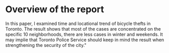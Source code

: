 # Overview of the report
In this paper, I examined time and locational trend of bicycle thefts in Toronto. The result shows that most of the cases are concentrated on the specific 10 neighborhoods, there are less cases in winter and weekends. It may implie that Toronto Police Service should keep in mind the result when strengthening the security of the city."
